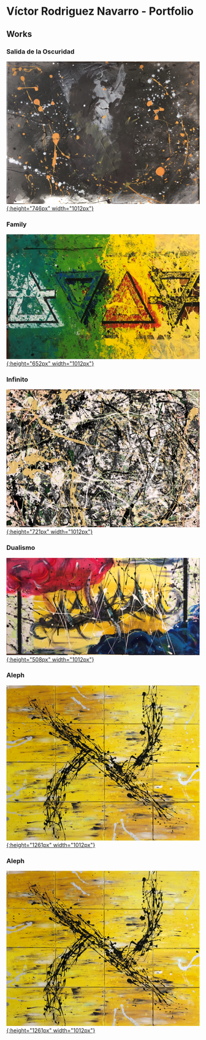 # Víctor Rodriguez Navarro - Portfolio

## Works 

### Salida de la Oscuridad

[![Salida de la Oscuridad](./2021/img/01/original.JPG){:height="746px" width="1012px"}](./2021/01-salida-de-la-oscuridad)

### Family

[![Family](./2021/img/02/Family.jpg){:height="652px" width="1012px"}](./2021/02-family)

### Infinito

[![Infinito](./2021/img/03/Infinito.jpg){:height="721px" width="1012px"}](./2021/03)

### Dualismo

[![Dualismo](./2021/img/04/Dualismo.jpg){:height="508px" width="1012px"}](./2021/04)

### Aleph

[![Aleph](./2021/img/05/Aleph.jpg){:height="1261px" width="1012px"}](./2021/05)

### Aleph

[![Aleph](./2021/img/05/Aleph.jpg){:height="1261px" width="1012px"}](./2021/05)

